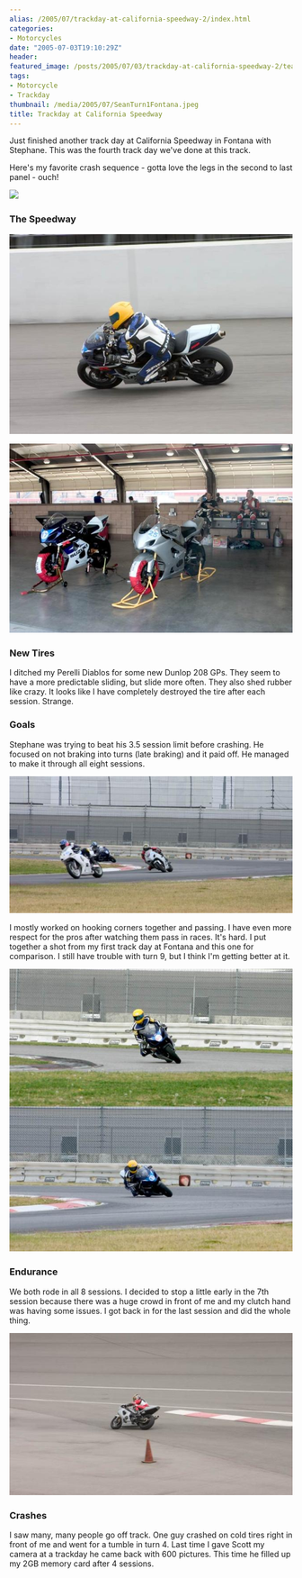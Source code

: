 ```yaml
---
alias: /2005/07/trackday-at-california-speedway-2/index.html
categories:
- Motorcycles
date: "2005-07-03T19:10:29Z"
header:
featured_image: /posts/2005/07/03/trackday-at-california-speedway-2/teaser.jpeg
tags:
- Motorcycle
- Trackday
thumbnail: /media/2005/07/SeanTurn1Fontana.jpeg
title: Trackday at California Speedway
---
```

Just finished another track day at California Speedway in Fontana with Stephane.  This was the fourth track day we've done at this track.

Here's my favorite crash sequence - gotta love the legs in the second to last panel - ouch!

![](Trackday_Crash-190x300.jpg)

### The Speedway

![](SeanTurn1Fontana.jpeg )

![](WaitingInGaragesFontana.jpeg)

### New Tires

I ditched my Perelli Diablos for some new Dunlop 208 GPs.  They seem to have a more predictable sliding, but slide more often.  They also shed rubber like crazy.  It looks like I have completely destroyed the tire after each session.  Strange.

### Goals

Stephane was trying to beat his 3.5 session limit before crashing.  He focused on not braking into turns (late braking) and it paid off.  He managed to make it through all eight sessions.

![](StephaneTurn9Fontana.jpeg)

I mostly worked on hooking corners together and passing.  I have even more respect for the pros after watching them pass in races.  It's hard.  I put together a shot from my first track day at Fontana and this one for comparison.  I still have trouble with turn 9, but I think I'm getting better at it.

![](Turn9StyleComparison.jpeg)

### Endurance

We both rode in all 8 sessions.  I decided to stop a little early in the 7th session because there was a huge crowd in front of me and my clutch hand was having some issues.  I got back in for the last session and did the whole thing.

![](StephaneTurn2Fontana.jpeg)

### Crashes

I saw many, many people go off track.  One guy crashed on cold tires right in front of me and went for a tumble in turn 4.  Last time I gave Scott my camera at a trackday he came back with 600 pictures.  This time he filled up my 2GB memory card after 4 sessions.

